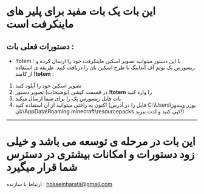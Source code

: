 # این بات یک بات مفید برای پلیر های ماینکرفت است
## دستورات فعلی بات :
- !totem : با این دستور میتوانید تصویر اسکین ماینکرفت خود را ارسال کرده و ریسورس پک توتم آف آنداینگ با طرح اسکین تان را دریافت کنید.
طریقه ی استفاده از کامند **!totem** :
 1. تصویر اسکین خود را آپلود کنید
 2. در قسمت کپشن (توضیحات) تصویر دستور **!totem** را وارد کنید
 3. بات فایل ریسورس پک را برای شما ارسال میکند
 4. اکنون به راحتی میتوانید از آن استفاده کنید (فایل را در آدرس C:\Users\یوزر ویندوز تان\AppData\Roaming\.minecraft\resourcepacks کپی کنید و لذت ببرید!)

---

# این بات در مرحله ی توسعه می باشد و خیلی زود دستورات و امکانات بیشتری در دسترس شما قرار میگیرد
ارتباط با سازنده : hosseinharatii@gmail.com